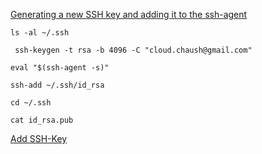 
[Generating a new SSH key and adding it to the ssh-agent](https://docs.github.com/en/authentication/connecting-to-github-with-ssh/generating-a-new-ssh-key-and-adding-it-to-the-ssh-agent)

```
ls -al ~/.ssh
```
```
 ssh-keygen -t rsa -b 4096 -C "cloud.chaush@gmail.com"
```
```
eval "$(ssh-agent -s)"
```
```
ssh-add ~/.ssh/id_rsa
```
```
cd ~/.ssh
```
```
cat id_rsa.pub
```


[Add SSH-Key](https://github.com/settings/ssh/new)
